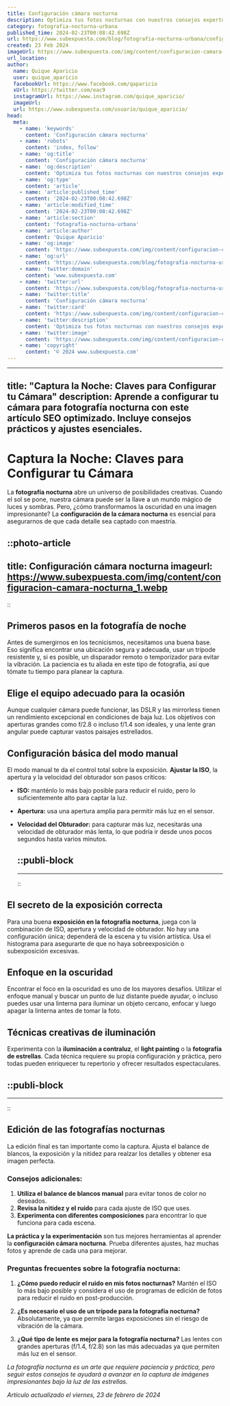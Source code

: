 ```yaml
---
title: Configuración cámara nocturna
description: Optimiza tus fotos nocturnas con nuestros consejos expertos. Descubre técnicas de configuración de cámara para capturar la noche perfecta.
category: fotografia-nocturna-urbana
published_time: 2024-02-23T00:08:42.698Z
url: https://www.subexpuesta.com/blog/fotografia-nocturna-urbana/configuracion-camara-nocturna
created: 23 Feb 2024
imageUrl: https://www.subexpuesta.com/img/content/configuracion-camara-nocturna_1.webp
url_location:
author:
  name: Quique Aparicio
  user: quique_aparicio
  facebookUrl: https://www.facebook.com/qaparicio
  xUrl: https://twitter.com/eac9
  instagramUrl: https://www.instagram.com/quique_aparicio/
  imageUrl: 
  url: https://www.subexpuesta.com/usuario/quique_aparicio/
head:
  meta:
    - name: 'keywords'
      content: 'Configuración cámara nocturna'
    - name: 'robots'
      content: 'index, follow'
    - name: 'og:title'
      content: 'Configuración cámara nocturna'
    - name: 'og:description'
      content: 'Optimiza tus fotos nocturnas con nuestros consejos expertos. Descubre técnicas de configuración de cámara para capturar la noche perfecta.'
    - name: 'og:type'
      content: 'article'
    - name: 'article:published_time'
      content: '2024-02-23T00:08:42.698Z'
    - name: 'article:modified_time'
      content: '2024-02-23T00:08:42.698Z'
    - name: 'article:section'
      content: 'fotografia-nocturna-urbana'
    - name: 'article:author'
      content: 'Quique Aparicio'
    - name: 'og:image'
      content: 'https://www.subexpuesta.com/img/content/configuracion-camara-nocturna_1.webp'
    - name: 'og:url'
      content: 'https://www.subexpuesta.com/blog/fotografia-nocturna-urbana/configuracion-camara-nocturna'
    - name: 'twitter:domain'
      content: 'www.subexpuesta.com'
    - name: 'twitter:url'
      content: 'https://www.subexpuesta.com/blog/fotografia-nocturna-urbana/configuracion-camara-nocturna'
    - name: 'twitter:title'
      content: 'Configuración cámara nocturna'
    - name: 'twitter:card'
      content: 'https://www.subexpuesta.com/img/content/configuracion-camara-nocturna_1.webp'
    - name: 'twitter:description'
      content: 'Optimiza tus fotos nocturnas con nuestros consejos expertos. Descubre técnicas de configuración de cámara para capturar la noche perfecta.'
    - name: 'twitter:image'
      content: 'https://www.subexpuesta.com/img/content/configuracion-camara-nocturna_1.webp'
    - name: 'copyright'
      content: '© 2024 www.subexpuesta.com'
---
```

---
title: "Captura la Noche: Claves para Configurar tu Cámara"
description: Aprende a configurar tu cámara para fotografía nocturna con este artículo SEO optimizado. Incluye consejos prácticos y ajustes esenciales.
---

# Captura la Noche: Claves para Configurar tu Cámara

La **fotografía nocturna** abre un universo de posibilidades creativas. Cuando el sol se pone, nuestra cámara puede ser la llave a un mundo mágico de luces y sombras. Pero, ¿cómo transformamos la oscuridad en una imagen impresionante? La **configuración de la cámara nocturna** es esencial para asegurarnos de que cada detalle sea captado con maestría.


::photo-article
---
title: Configuración cámara nocturna
imageurl: https://www.subexpuesta.com/img/content/configuracion-camara-nocturna_1.webp
---
::



## Primeros pasos en la fotografía de noche

Antes de sumergirnos en los tecnicismos, necesitamos una buena base. Eso significa encontrar una ubicación segura y adecuada, usar un trípode resistente y, si es posible, un disparador remoto o temporizador para evitar la vibración. La paciencia es tu aliada en este tipo de fotografía, así que tómate tu tiempo para planear la captura.

## Elige el equipo adecuado para la ocasión

Aunque cualquier cámara puede funcionar, las DSLR y las mirrorless tienen un rendimiento excepcional en condiciones de baja luz. Los objetivos con aperturas grandes como f/2.8 o incluso f/1.4 son ideales, y una lente gran angular puede capturar vastos paisajes estrellados.

## Configuración básica del modo manual

El modo manual te da el control total sobre la exposición. **Ajustar la ISO**, la apertura y la velocidad del obturador son pasos críticos:

- **ISO:** manténlo lo más bajo posible para reducir el ruido, pero lo suficientemente alto para captar la luz.
- **Apertura:** usa una apertura amplia para permitir más luz en el sensor.
- **Velocidad del Obturador:** para capturar más luz, necesitarás una velocidad de obturador más lenta, lo que podría ir desde unos pocos segundos hasta varios minutos.


  ::publi-block
  ---
  ---
  ::
  
  

## El secreto de la exposición correcta

Para una buena **exposición en la fotografía nocturna**, juega con la combinación de ISO, apertura y velocidad de obturador. No hay una configuración única; dependerá de la escena y tu visión artística. Usa el histograma para asegurarte de que no haya sobreexposición o subexposición excesivas.

## Enfoque en la oscuridad

Encontrar el foco en la oscuridad es uno de los mayores desafíos. Utilizar el enfoque manual y buscar un punto de luz distante puede ayudar, o incluso puedes usar una linterna para iluminar un objeto cercano, enfocar y luego apagar la linterna antes de tomar la foto.

## Técnicas creativas de iluminación

Experimenta con la **iluminación a contraluz**, el **light painting** o la **fotografía de estrellas**. Cada técnica requiere su propia configuración y práctica, pero todas pueden enriquecer tu repertorio y ofrecer resultados espectaculares.


  ::publi-block
  ---
  ---
  ::
  
  

## Edición de las fotografías nocturnas

La edición final es tan importante como la captura. Ajusta el balance de blancos, la exposición y la nitidez para realzar los detalles y obtener esa imagen perfecta.

### Consejos adicionales:

1. **Utiliza el balance de blancos manual** para evitar tonos de color no deseados.
2. **Revisa la nitidez y el ruido** para cada ajuste de ISO que uses.
3. **Experimenta con diferentes composiciones** para encontrar lo que funciona para cada escena.

**La práctica y la experimentación** son tus mejores herramientas al aprender la **configuración cámara nocturna**. Prueba diferentes ajustes, haz muchas fotos y aprende de cada una para mejorar.

### Preguntas frecuentes sobre la fotografía nocturna:

1. **¿Cómo puedo reducir el ruido en mis fotos nocturnas?**
   Mantén el ISO lo más bajo posible y considera el uso de programas de edición de fotos para reducir el ruido en post-producción.

2. **¿Es necesario el uso de un trípode para la fotografía nocturna?**
   Absolutamente, ya que permite largas exposiciones sin el riesgo de vibración de la cámara.

3. **¿Qué tipo de lente es mejor para la fotografía nocturna?**
   Las lentes con grandes aperturas (f/1.4, f/2.8) son las más adecuadas ya que permiten más luz en el sensor.

*La fotografía nocturna es un arte que requiere paciencia y práctica, pero seguir estos consejos te ayudará a avanzar en la captura de imágenes impresionantes bajo la luz de las estrellas.*

_Artículo actualizado el viernes, 23 de febrero de 2024_
